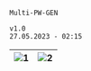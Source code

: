 `Multi-PW-GEN`
```yarn
v1.0
27.05.2023 - 02:15
```
|![1](https://github.com/bylickilabs/Multi-PW-GEN/assets/109308073/206afa0b-c70e-404c-a31b-22dfb8e74bb1)|![2](https://github.com/bylickilabs/Multi-PW-GEN/assets/109308073/50b26395-a2de-47a3-b616-031d426e2345)|
|---|---|

